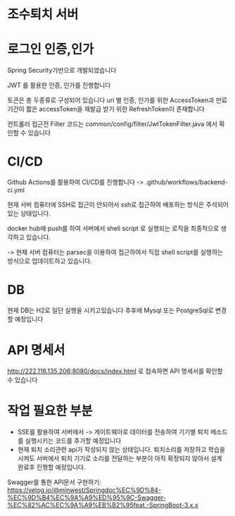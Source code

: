 # 조수퇴치 서버

# 로그인 인증,인가 

Spring Security기반으로 개발되었습니다  

JWT 를 활용한 인증, 인가를 진행합니다 

토큰은 총 두종류로 구성되어 있습니다
uri 별 인증, 인가를 위한  AccessToken과 
만료기간이 짧은 accessToken을 재발급 받기 위한 RefreshToken이 존재합니다 

컨트롤러 접근전 Filter 코드는 common/config/filter/JwtTokenFilter.java 에서 확인할 수 있습니다

# CI/CD 

Github Actions를 활용하여 CI/CD를 진행합니다
-> .github/workflows/backend-ci.yml

현재 서버 컴퓨터에 SSH로 접근이 안되어서
ssh로 접근하여 배포하는 방식은 주석되어있는 상태입니다. 

docker hub에 push를 하여 서버에서 shell script 로 실행되는 로직을 최종적으로 생각하고 있습니다. 

-> 현재 서버 컴퓨터는 parsec을 이용하여 접근하여서 직접 shell script를 실행하는 방식으로 업데이트하고 있습니다.

# DB

현재 DB는 H2로 일단 실행을 시키고있습니다 추후에 Mysql 또는 PostgreSql로 변경할 예정입니다

# API 명세서 

http://222.116.135.206:8080/docs/index.html 로 접속하면 API 명세서를 확인할 수 있습니다

# 작업 필요한 부분 
- SSE를 활용하여 서버에서 -> 게이트웨이로 데이터를 전송하여 기기별 퇴치 메소드를 실행시키는 코드를 추가할 예정입니다
- 현재 퇴치 소리관련 api가 작성되지 않는 상태입니다. 퇴치소리를 저장하고 학습을 시켜도 서버에서 퇴치 기기로 소리를 전달하는 부분이 아직 확정되지 않아서 설계 완료후 진행할 예정입니다.


Swagger를 통한 API문서 구현하기: https://velog.io/@minwest/Springdoc%EC%9D%84-%EC%9D%B4%EC%9A%A9%ED%95%9C-Swagger-%EC%82%AC%EC%9A%A9%EB%B2%95feat.-SpringBoot-3.x.x
